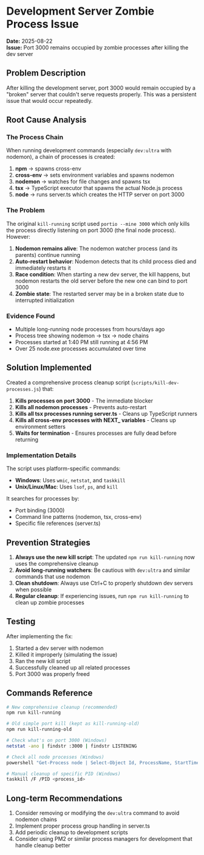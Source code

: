 # Development Server Zombie Process Issue

**Date:** 2025-08-22  
**Issue:** Port 3000 remains occupied by zombie processes after killing the dev server

## Problem Description

After killing the development server, port 3000 would remain occupied by a "broken" server that couldn't serve requests properly. This was a persistent issue that would occur repeatedly.

## Root Cause Analysis

### The Process Chain
When running development commands (especially `dev:ultra` with nodemon), a chain of processes is created:

1. **npm** → spawns cross-env
2. **cross-env** → sets environment variables and spawns nodemon
3. **nodemon** → watches for file changes and spawns tsx
4. **tsx** → TypeScript executor that spawns the actual Node.js process
5. **node** → runs server.ts which creates the HTTP server on port 3000

### The Problem
The original `kill-running` script used `portio --mine 3000` which only kills the process directly listening on port 3000 (the final node process). However:

1. **Nodemon remains alive**: The nodemon watcher process (and its parents) continue running
2. **Auto-restart behavior**: Nodemon detects that its child process died and immediately restarts it
3. **Race condition**: When starting a new dev server, the kill happens, but nodemon restarts the old server before the new one can bind to port 3000
4. **Zombie state**: The restarted server may be in a broken state due to interrupted initialization

### Evidence Found
- Multiple long-running node processes from hours/days ago
- Process tree showing nodemon → tsx → node chains
- Processes started at 1:40 PM still running at 4:56 PM
- Over 25 node.exe processes accumulated over time

## Solution Implemented

Created a comprehensive process cleanup script (`scripts/kill-dev-processes.js`) that:

1. **Kills processes on port 3000** - The immediate blocker
2. **Kills all nodemon processes** - Prevents auto-restart
3. **Kills all tsx processes running server.ts** - Cleans up TypeScript runners
4. **Kills all cross-env processes with NEXT_ variables** - Cleans up environment setters
5. **Waits for termination** - Ensures processes are fully dead before returning

### Implementation Details

The script uses platform-specific commands:
- **Windows**: Uses `wmic`, `netstat`, and `taskkill`
- **Unix/Linux/Mac**: Uses `lsof`, `ps`, and `kill`

It searches for processes by:
- Port binding (3000)
- Command line patterns (nodemon, tsx, cross-env)
- Specific file references (server.ts)

## Prevention Strategies

1. **Always use the new kill script**: The updated `npm run kill-running` now uses the comprehensive cleanup
2. **Avoid long-running watchers**: Be cautious with `dev:ultra` and similar commands that use nodemon
3. **Clean shutdown**: Always use Ctrl+C to properly shutdown dev servers when possible
4. **Regular cleanup**: If experiencing issues, run `npm run kill-running` to clean up zombie processes

## Testing

After implementing the fix:
1. Started a dev server with nodemon
2. Killed it improperly (simulating the issue)
3. Ran the new kill script
4. Successfully cleaned up all related processes
5. Port 3000 was properly freed

## Commands Reference

```bash
# New comprehensive cleanup (recommended)
npm run kill-running

# Old simple port kill (kept as kill-running-old)
npm run kill-running-old

# Check what's on port 3000 (Windows)
netstat -ano | findstr :3000 | findstr LISTENING

# Check all node processes (Windows)
powershell "Get-Process node | Select-Object Id, ProcessName, StartTime"

# Manual cleanup of specific PID (Windows)
taskkill /F /PID <process_id>
```

## Long-term Recommendations

1. Consider removing or modifying the `dev:ultra` command to avoid nodemon chains
2. Implement proper process group handling in server.ts
3. Add periodic cleanup to development scripts
4. Consider using PM2 or similar process managers for development that handle cleanup better